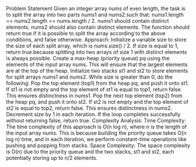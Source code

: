 Problem Statement
Given an integer array nums of even length, the task is to split the array into two parts nums1 and nums2 such that:
nums1.length == nums2.length == nums.length / 2.
nums1 should contain distinct elements.
nums2 should also contain distinct elements.
The function should return true if it is possible to split the array according to the above conditions, and false otherwise.
Approach:
Initialize a variable size to store the size of each split array, which is nums.size() / 2.
If size is equal to 1, return true because splitting into two arrays of size 1 with distinct elements is always possible.
Create a max-heap (priority queue) pq using the elements of the input array nums. This will ensure that the largest elements are at the top of the heap.
Initialize two stacks st1 and st2 to store elements for split arrays nums1 and nums2.
While size is greater than 0, do the following:
Pop the top element (top1) from the heap pq, and push it onto st1.
If st1 is not empty and the top element of st1 is equal to top1, return false. This ensures distinctness in nums1.
Pop the next top element (top2) from the heap pq, and push it onto st2.
If st2 is not empty and the top element of st2 is equal to top2, return false. This ensures distinctness in nums2.
Decrement size by 1 in each iteration.
If the loop completes successfully without returning false, return true.
Complexity Analysis:
Time Complexity: The time complexity of this approach is O(n log n), where n is the length of the input array nums. This is because building the priority queue takes O(n log n) time, and in each iteration, we perform constant-time operations like pushing and popping from stacks.
Space Complexity: The space complexity is O(n) due to the priority queue and the two stacks, st1 and st2, each potentially storing up to n/2 elements.
